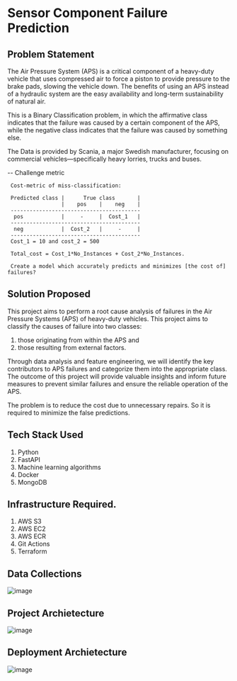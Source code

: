 # Sensor Component Failure Prediction

## Problem Statement
The Air Pressure System (APS) is a critical component of a heavy-duty vehicle that uses compressed air to force a piston to provide pressure to the brake pads, slowing the vehicle down. The benefits of using an APS instead of a hydraulic system are the easy availability and long-term sustainability of natural air.

This is a Binary Classification problem, in which the affirmative class indicates that the failure was caused by a certain component of the APS, while the negative class indicates that the failure was caused by something else.

The Data is provided by Scania, a major Swedish manufacturer, focusing on commercial vehicles—specifically heavy lorries, trucks and buses.

-- Challenge metric  

     Cost-metric of miss-classification:

     Predicted class |      True class       |
                     |    pos    |    neg    |
     -----------------------------------------
      pos            |     -     |  Cost_1   |
     -----------------------------------------
      neg            |  Cost_2   |     -     |
     -----------------------------------------
     Cost_1 = 10 and cost_2 = 500
     
     Total_cost = Cost_1*No_Instances + Cost_2*No_Instances.
     
     Create a model which accurately predicts and minimizes [the cost of] failures?

## Solution Proposed
This project aims to perform a root cause analysis of failures in the Air Pressure Systems (APS) of heavy-duty vehicles. This project aims to classify the causes of failure into two classes:

1. those originating from within the APS and
2. those resulting from external factors.

Through data analysis and feature engineering, we will identify the key contributors to APS failures and categorize them into the appropriate class. The outcome of this project will provide valuable insights and inform future measures to prevent similar failures and ensure the reliable operation of the APS.

The problem is to reduce the cost due to unnecessary repairs. So it is required to minimize the false predictions.

 

## Tech Stack Used
1. Python 
2. FastAPI 
3. Machine learning algorithms
4. Docker
5. MongoDB

## Infrastructure Required.

1. AWS S3
2. AWS EC2
3. AWS ECR
4. Git Actions
5. Terraform

## Data Collections

![image](https://user-images.githubusercontent.com/57321948/193536736-5ccff349-d1fb-486e-b920-02ad7974d089.png)

## Project Archietecture

![image](https://user-images.githubusercontent.com/57321948/193536768-ae704adc-32d9-4c6c-b234-79c152f756c5.png)

## Deployment Archietecture

![image](https://user-images.githubusercontent.com/57321948/193536973-4530fe7d-5509-4609-bfd2-cd702fc82423.png)
